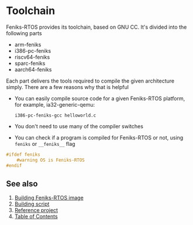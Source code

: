 # Toolchain

Feniks-RTOS provides its toolchain, based on GNU CC. It's divided into the following parts

- arm-feniks
- i386-pc-feniks
- riscv64-feniks
- sparc-feniks
- aarch64-feniks

Each part delivers the tools required to compile the given architecture simply.
There are a few reasons why that is helpful

- You can easily compile source code for a given Feniks-RTOS platform, for example, ia32-generic-qemu:

  ```console
  i386-pc-feniks-gcc helloworld.c
  ```

- You don't need to use many of the compiler switches

- You can check if a program is compiled for Feniks-RTOS or not, using `feniks` or `__feniks__` flag

```c
#ifdef feniks
    #warning OS is Feniks-RTOS
#endif
```

## See also

1. [Building Feniks-RTOS image](index.md)
2. [Building script](script.md)
3. [Reference project](project.md)
4. [Table of Contents](../index.md)
